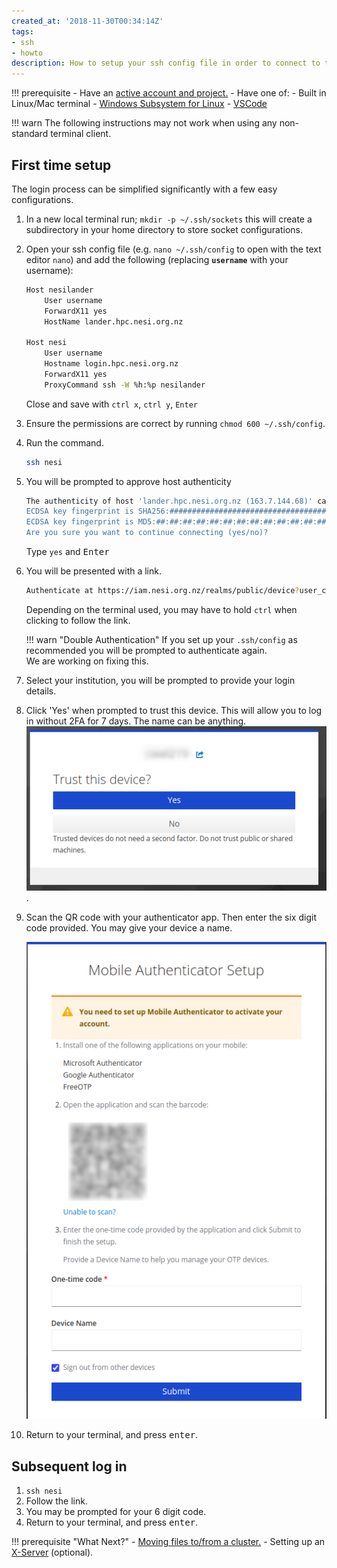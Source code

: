 ```yaml
---
created_at: '2018-11-30T00:34:14Z'
tags:
- ssh
- howto
description: How to setup your ssh config file in order to connect to the NeSI cluster.
---
```


!!! prerequisite
     -   Have an [active account and project.](../../Getting_Started/Accounts-Projects_and_Allocations/Creating_a_NeSI_Account_Profile.md)
     -   Have one of:
         - Built in Linux/Mac terminal
         - [Windows Subsystem for Linux](Windows_Subsystem_for_Linux_WSL.md)
         - [VSCode](VSCode.md)

!!! warn
    The following instructions may not work when using any non-standard terminal client.

## First time setup

The login process can be simplified significantly with a few easy
configurations.

1. In a new local terminal run; `mkdir -p ~/.ssh/sockets` this will
    create a subdirectory in your home directory to store socket
    configurations.

2. Open your ssh config file (e.g. `nano ~/.ssh/config` to open with the text editor `nano`) and add the
    following (replacing **`username`** with your username):

    ```sh
    Host nesilander 
        User username 
        ForwardX11 yes
        HostName lander.hpc.nesi.org.nz 

    Host nesi
        User username 
        Hostname login.hpc.nesi.org.nz
        ForwardX11 yes
        ProxyCommand ssh -W %h:%p nesilander
    ```

    Close and save with `ctrl x`, `ctrl y`, `Enter`

3. Ensure the permissions are correct by
    running `chmod 600 ~/.ssh/config`.

4. Run the command.

    ```sh
    ssh nesi
    ```

5. You will be prompted to approve host authenticity

    ```sh
    The authenticity of host 'lander.hpc.nesi.org.nz (163.7.144.68)' can't be established.
    ECDSA key fingerprint is SHA256:############################################.
    ECDSA key fingerprint is MD5:##:##:##:##:##:##:##:##:##:##:##:##:##:##:##:##.
    Are you sure you want to continue connecting (yes/no)? 
    ```

    Type `yes` and <kbd>Enter</kbd>

6. You will be presented with a link.

    ```sh
    Authenticate at https://iam.nesi.org.nz/realms/public/device?user_code=XXXX-XXXX and press ENTER.
    ```

    Depending on the terminal used, you may have to hold `ctrl` when clicking to follow the link.

    !!! warn "Double Authentication"
        If you set up your `.ssh/config` as recommended you will be prompted to authenticate again.  
        We are working on fixing this.

7. Select your institution, you will be prompted to provide your login details.

8. Click 'Yes' when prompted to trust this device. This will allow you to log in without 2FA for 7 days. The name can be anything.
    ![alt text](../../assets/images/Standard_Terminal_Setup_1.png).

9. Scan the QR code with your authenticator app. Then enter the six digit code provided. You may give your device a name.

    ![alt text](../../assets/images/Standard_Terminal_Setup_2.png)

10. Return to your terminal, and press <kbd>enter</kbd>.

## Subsequent log in

1. `ssh nesi`
2. Follow the link.
3. You may be prompted for your 6 digit code.
4. Return to your terminal, and press <kbd>enter</kbd>.

!!! prerequisite "What Next?"
     -   [Moving files to/from a cluster.](../../Getting_Started/Next_Steps/Moving_files_to_and_from_the_cluster.md)
     -   Setting up an [X-Server](../../Scientific_Computing/Terminal_Setup/X11_on_NeSI.md) (optional).
